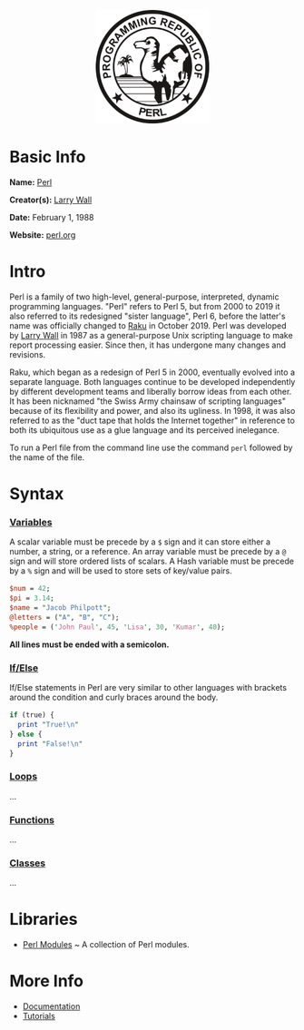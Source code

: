 <p align="center"><img width="200" height="200" src="https://github.com/jgphilpott/babel/blob/main/Perl/logo.png"></p>

# Basic Info

**Name:** [Perl](https://en.wikipedia.org/wiki/Perl)

**Creator(s):** [Larry Wall](https://github.com/TimToady)

**Date:** February 1, 1988

**Website:** [perl.org](https://www.perl.org)

# Intro

Perl is a family of two high-level, general-purpose, interpreted, dynamic programming languages. "Perl" refers to Perl 5, but from 2000 to 2019 it also referred to its redesigned "sister language", Perl 6, before the latter's name was officially changed to [Raku](https://github.com/jgphilpott/babel/blob/main/Raku/README.md) in October 2019. Perl was developed by [Larry Wall](https://en.wikipedia.org/wiki/Larry_Wall) in 1987 as a general-purpose Unix scripting language to make report processing easier. Since then, it has undergone many changes and revisions.

Raku, which began as a redesign of Perl 5 in 2000, eventually evolved into a separate language. Both languages continue to be developed independently by different development teams and liberally borrow ideas from each other. It has been nicknamed "the Swiss Army chainsaw of scripting languages" because of its flexibility and power, and also its ugliness. In 1998, it was also referred to as the "duct tape that holds the Internet together" in reference to both its ubiquitous use as a glue language and its perceived inelegance.

To run a Perl file from the command line use the command `perl` followed by the name of the file.

# Syntax

### [Variables](https://www.tutorialspoint.com/perl/perl_variables.htm)

A scalar variable must be precede by a `$` sign and it can store either a number, a string, or a reference. An array variable must be precede by a `@` sign and will store ordered lists of scalars. A Hash variable must be precede by a `%` sign and will be used to store sets of key/value pairs.

```pl
$num = 42;
$pi = 3.14;
$name = "Jacob Philpott";
@letters = ("A", "B", "C");
%people = ('John Paul', 45, 'Lisa', 30, 'Kumar', 40);
```

**All lines must be ended with a semicolon.**

### [If/Else](https://www.tutorialspoint.com/perl/perl_conditions.htm)

If/Else statements in Perl are very similar to other languages with brackets around the condition and curly braces around the body.

```pl
if (true) {
  print "True!\n"
} else {
  print "False!\n"
}
```

### [Loops](https://www.tutorialspoint.com/perl/perl_loops.htm)

...

### [Functions](https://www.tutorialspoint.com/perl/perl_my.htm)

...

### [Classes](https://www.tutorialspoint.com/perl/perl_object_oriented.htm)

...

# Libraries

 - [Perl Modules](https://learn.perl.org/modules) ~ A collection of Perl modules.

# More Info

 - [Documentation](https://www.perl.org/docs.html)
 - [Tutorials](https://www.tutorialspoint.com/perl/index.htm)

